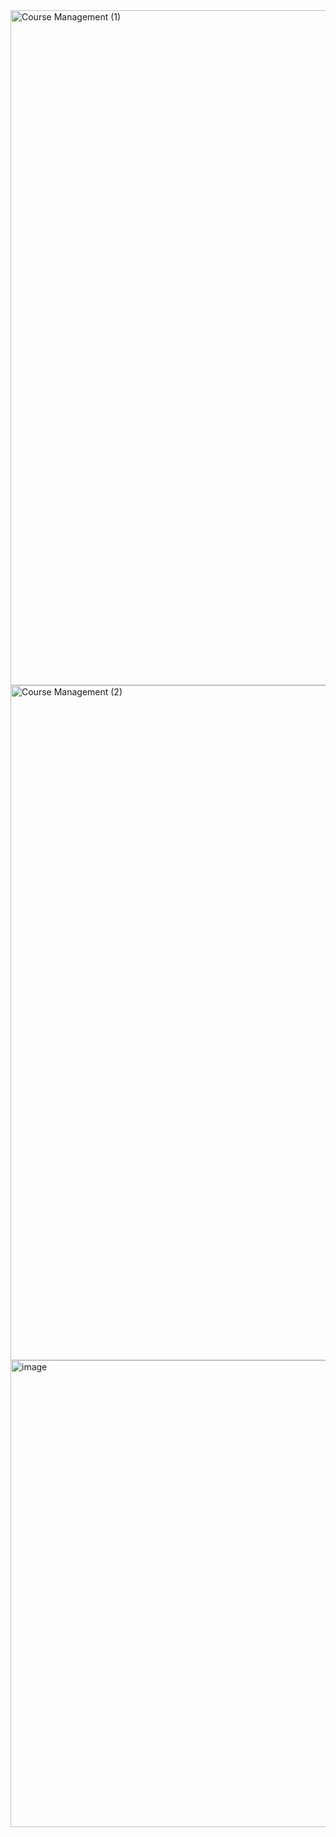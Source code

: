 <img width="1920" height="1080" alt="Course Management (1)" src="https://github.com/user-attachments/assets/a9613cc0-9c44-4e3a-a37f-5f3812b6ea33" />
<img width="1920" height="1080" alt="Course Management (2)" src="https://github.com/user-attachments/assets/5d9662e3-3749-45d7-9134-4c7dc6ab2469" />

<img width="976" height="747" alt="image" src="https://github.com/user-attachments/assets/0aadd42e-e988-41c4-9748-d7a09eb60a2b" />
